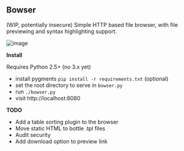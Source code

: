Bowser
------

(WIP, potentially insecure) Simple HTTP based file browser, with file previewing and syntax highlighting
support.

![image](http://i.imgur.com/LagcR.png)


**Install**

Requires Python 2.5> (no 3.x yet)

* install pygments `pip install -r requirements.txt` (optional)
* set the root directory to serve in `bowser.py`
* run `./bowser.py`
* visit http://localhost:8080


**TODO**

* Add a table sorting plugin to the browser
* Move static HTML to bottle .tpl files
* Audit security
* Add download option to preview link


